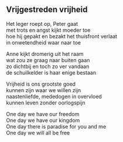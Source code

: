 ---
---

## Vrijgestreden vrijheid

Het leger roept op, Peter gaat\
met trots en angst kijkt moeder toe\
hoe hij gepakt en bezakt het thuisfront verlaat\
in onwetendheid waar naar toe

Anne kijkt dromerig uit het raam\
wat zou ze graag naar buiten gaan\
zo dichtbij en toch zo ver vandaan\
de schuilkelder is haar enige bestaan

Vrijheid is ons grootste goed\
kunnen zijn waar we willen zijn\
naastenliefde, mededogen in overvloed\
kunnen leven zonder oorlogspijn

One day we have our freedom\
One day we have our kingdom\
One day there is paradise for you and me\
One day we will all be free
